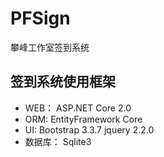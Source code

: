 # PFSign
攀峰工作室签到系统

## 签到系统使用框架
* WEB： ASP.NET Core 2.0
* ORM: EntityFramework Core
* UI: Bootstrap 3.3.7 jquery 2.2.0
* 数据库： Sqlite3

